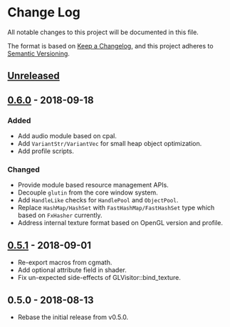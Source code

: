 # Change Log
All notable changes to this project will be documented in this file.

The format is based on [Keep a Changelog][kc], and this project adheres to
[Semantic Versioning][sv].

[kc]: http://keepachangelog.com/
[sv]: http://semver.org/

## [Unreleased]

## [0.6.0] - 2018-09-18

### Added
* Add audio module based on cpal.
* Add `VariantStr/VariantVec` for small heap object optimization.
* Add profile scripts.

### Changed
* Provide module based resource management APIs.
* Decouple `glutin` from the core window system.
* Add `HandleLike` checks for `HandlePool` and `ObjectPool`.
* Replace `HashMap/HashSet` with `FastHashMap/FastHashSet` type which based on `FxHasher` currently.
* Address internal texture format based on OpenGL version and profile.

## [0.5.1] - 2018-09-01
* Re-export macros from cgmath.
* Add optional attribute field in shader.
* Fix un-expected side-effects of GLVisitor::bind_texture.

## 0.5.0 - 2018-08-13
* Rebase the initial release from v0.5.0.

[Unreleased]: https://github.com/shawnscode/crayon/compare/v0.6.0...HEAD
[0.6.0]: https://github.com/shawnscode/crayon/compare/v0.5.1...v0.6.0
[0.5.1]: https://github.com/shawnscode/crayon/compare/v0.5.0...v0.5.1